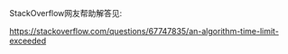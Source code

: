 StackOverflow网友帮助解答见:

https://stackoverflow.com/questions/67747835/an-algorithm-time-limit-exceeded
